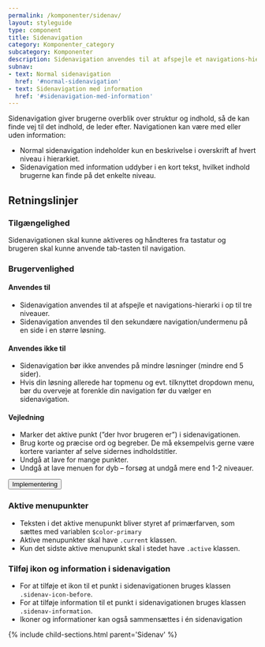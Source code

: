 ```yaml
---
permalink: /komponenter/sidenav/
layout: styleguide
type: component
title: Sidenavigation
category: Komponenter_category
subcategory: Komponenter
description: Sidenavigation anvendes til at afspejle et navigations-hierarki i op til tre niveauer i venstre side af siden.
subnav:
- text: Normal sidenavigation
  href: '#normal-sidenavigation'
- text: Sidenavigation med information
  href: '#sidenavigation-med-information'
---
```

<p>Sidenavigation giver brugerne overblik over struktur og indhold, så de kan finde vej til det indhold, de leder efter. Navigationen kan være med eller uden information: </p>
<ul>
    <li>Normal sidenavigation indeholder kun en beskrivelse i overskrift af hvert niveau i hierarkiet.</li>
    <li>Sidenavigation med information uddyber i en kort tekst, hvilket indhold brugerne kan finde på det enkelte niveau.</li>
</ul>

<h2 class="h3">Retningslinjer</h2>

<section>
  <h3 class="h4">Tilgængelighed</h3>
  <p>Sidenavigationen skal kunne aktiveres og håndteres fra tastatur og brugeren skal kunne anvende tab-tasten til navigation.</p>
</section>
<section>
  <h3 class="h4">Brugervenlighed</h3>
  <h4 class="h5">Anvendes til</h4>
  <ul>
      <li>Sidenavigation anvendes til at afspejle et navigations-hierarki i op til tre niveauer.</li>
      <li>Sidenavigation anvendes til den sekundære navigation/undermenu på en side i en større løsning.</li>
  </ul>
  <h4 class="h5">Anvendes ikke til</h4>
  <ul>
      <li>Sidenavigation bør ikke anvendes på mindre løsninger (mindre end 5 sider).</li>
      <li>Hvis din løsning allerede har topmenu og evt. tilknyttet dropdown menu, bør du overveje at forenkle din navigation før du vælger en sidenavigation.</li>
  </ul>
  <h4 class="h5">Vejledning</h4>
  <ul>
      <li>Marker det aktive punkt (”der hvor brugeren er”) i sidenavigationen.</li>
      <li>Brug korte og præcise ord og begreber. De må eksempelvis gerne være kortere varianter af selve sidernes indholdstitler.</li>
      <li>Undgå at lave for mange punkter.</li>
      <li>Undgå at lave menuen for dyb – forsøg at undgå mere end 1-2 niveauer.</li>
  </ul>
</section>
<div class="accordion-bordered mt-7">
  <button class="button-unstyled accordion-button" aria-expanded="false" aria-controls="sidenav-tech-docs">
    Implementering
  </button>
  <div id="sidenav-tech-docs" aria-hidden="true" class="accordion-content">
    <section>
        <h3 class="h5">Aktive menupunkter</h3>
        <ul>
          <li>Teksten i det aktive menupunkt bliver styret af primærfarven, som sættes med variablen <code>$color-primary</code></li>
          <li>Aktive menupunkter skal have <code>.current</code> klassen.</li>
          <li>Kun det sidste aktive menupunkt skal i stedet have <code>.active</code> klassen.</li>
        </ul>
        <h3 class="h5">Tilføj ikon og information i sidenavigation</h3>
        <ul>
          <li>For at tilføje et ikon til et punkt i sidenavigationen bruges klassen <code>.sidenav-icon-before</code>.</li>
          <li>For at tilføje information til et punkt i sidenavigationen bruges klassen <code>.sidenav-information</code>.</li>
          <li>Ikoner og informationer kan også sammensættes i én sidenavigation</li>
        </ul>
    </section>
  </div>
</div>
{% include child-sections.html parent='Sidenav' %}
